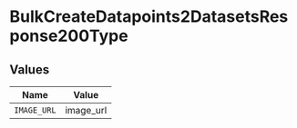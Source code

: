 # BulkCreateDatapoints2DatasetsResponse200Type


## Values

| Name        | Value       |
| ----------- | ----------- |
| `IMAGE_URL` | image_url   |